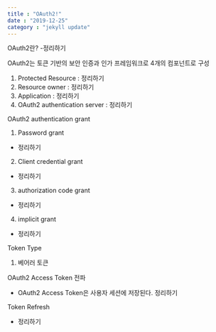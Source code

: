 ```yaml
---
title : "OAuth2!"
date : "2019-12-25"
category : "jekyll update"
---
```


OAuth2란?
-정리하기


OAuth2는 토큰 기반의 보안 인증과 인가 프레임워크로 4개의 컴포넌트로 구성
1. Protected Resource : 정리하기
2. Resource owner : 정리하기
3. Application : 정리하기
4. OAuth2 authentication server : 정리하기

OAuth2 authentication grant
1. Password grant
 - 정리하기
2. Client credential grant
 - 정리하기
3. authorization code grant
 - 정리하기
4. implicit grant
 - 정리하기

Token Type
1. 베어러 토큰

OAuth2 Access Token 전파
- OAuth2 Access Token은 사용자 세션에 저장된다.
정리하기

Token Refresh

 - 정리하기
